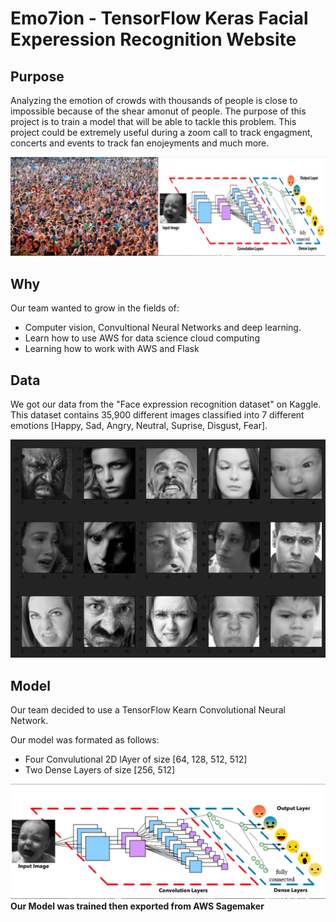 # Emo7ion - TensorFlow Keras Facial Experession Recognition Website

## Purpose
Analyzing the emotion of crowds with thousands of people is close to impossible because of the shear amonut of people. The purpose of this project is to train a model that will be able to tackle this problem. This project could be extremely useful during a zoom call to track engagment, concerts and events to track fan enojeyments and much more. 

![Problem and Solution](gitImages/problemSolution.png?raw=true "Problem and Solution")

## Why
Our team wanted to grow in the fields of:
* Computer vision, Convultional Neural Networks and deep learning.
* Learn how to use AWS for data science cloud computing
* Learning how to work with AWS and Flask

## Data
We got our data from the "Face expression recognition dataset" on Kaggle. This dataset contains 35,900 different images classified into 7 different emotions [Happy, Sad, Angry, Neutral, Suprise, Disgust, Fear].

![Problem and Solution](gitImages/DatasetFaces.png?raw=true "Problem and Solution")

## Model
Our team decided to use a TensorFlow Kearn Convolutional Neural Network. 

Our model was formated as follows:
* Four Convulutional 2D lAyer of size [64, 128, 512, 512]
* Two Dense Layers of size [256, 512]

![ModelImage](gitImages/NeuralNetworkImages.png?raw=true "Model Images")
**Our Model was trained then exported from AWS Sagemaker**

